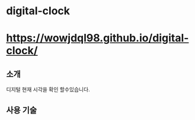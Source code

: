 ﻿# digital-clock
 # https://wowjdql98.github.io/digital-clock/
 
## 소개
디지털 현재 시각을 확인 할수있습니다.


## 사용 기술
 






